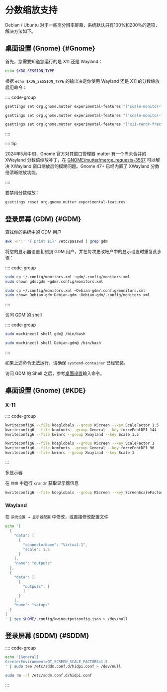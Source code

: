 # 分数缩放支持

Debian / Ubuntu 对于一些高分辨率屏幕，系统默认只有100%和200%的选项，解决方法如下。

## 桌面设置 (Gnome) {#Gnome}

首先，您需要知道您运行的是 X11 还是 Wayland：

```bash 
echo $XDG_SESSION_TYPE
```

根据 `echo $XDG_SESSION_TYPE` 的输出决定你使用 Wayland 还是 X11 的分数缩放启用命令：

:::: code-group
```bash [Wayland]
gsettings set org.gnome.mutter experimental-features "['scale-monitor-framebuffer']"
```

```bash [Wayland (Gnome 47+)]
gsettings set org.gnome.mutter experimental-features "['scale-monitor-framebuffer', 'xwayland-native-scaling']"
```

```bash [X11]
gsettings set org.gnome.mutter experimental-features "['x11-randr-fractional-scaling']"
```
::::

:::: tip

2024年5月中旬，Gnome 官方对其窗口管理器 mutter 有一个尚未合并的 XWayland 分数倍缩放补丁，在 [GNOME/mutter/merge_requests-3567](https://gitlab.gnome.org/GNOME/mutter/-/merge_requests/3567) 可以解决 XWayland 窗口缩放后的模糊问题。Gnome 47+ 已经内置了 XWayland 分数倍清晰缩放功能。

::::

要禁用分数缩放：

```bash
gsettings reset org.gnome.mutter experimental-features
```

## 登录屏幕 (GDM) {#GDM}

查找你的系统中的 GDM 用户

```bash
awk -F':' '{ print $1}' /etc/passwd | grep gdm
```

将您的显示器设置复制到 GDM 用户，并在每次更改帐户中的显示设置时重复此步骤：

:::: code-group
```bash [gdm]
sudo cp ~/.config/monitors.xml ~gdm/.config/monitors.xml
sudo chown gdm:gdm ~gdm/.config/monitors.xml
```

```bash [Debian-gdm]
sudo cp ~/.config/monitors.xml ~Debian-gdm/.config/monitors.xml
sudo chown Debian-gdm:Debian-gdm ~Debian-gdm/.config/monitors.xml
```
::::

访问 GDM 的 shell

:::: code-group
```bash [gdm]
sudo machinectl shell gdm@ /bin/bash
```

```bash [Debian-gdm]
sudo machinectl shell Debian-gdm@ /bin/bash
```
::::

如果上述命令无法运行，请确保 `systemd-container` 已经安装。

访问 GDM 的 Shell 之后，参考[桌面设置](#Desktop)输入命令。

## 桌面设置 (Gnome) {#KDE}

### X-11

:::: code-group
```bash [设置 150]
kwriteconfig6 --file kdeglobals --group KScreen --key ScaleFactor 1.5
kwriteconfig6 --file kcmfonts --group General --key forceFontDPI 144
kwriteconfig6 --file kwinrc --group Xwayland --key Scale 1.5
```

```bash [恢复默认]
kwriteconfig6 --file kdeglobals --group KScreen --key ScaleFactor 1
kwriteconfig6 --file kcmfonts --group General --key forceFontDPI 96
kwriteconfig6 --file kwinrc --group Xwayland --key Scale 1
```
:::

多显示器 

在 `终端` 中运行 `xrandr` 获取显示器信息

```bash
kwriteconfig6 --file kdeglobals --group KScreen --key ScreenScaleFactors 'DisplayPort-1=1.75;DisplayPort-2=1.75;DisplayPort-3=1.75;HDMI-A-2=1.75;'
```

### Wayland

在 `系统设置 → 显示器配置` 中修改，或直接修改配置文件

```bash
echo '[
  {
    "data": [
      {
        "connectorName": "Virtual-1",
        "scale": 1.5
      }
    ],
    "name": "outputs"
  },
  {
    "data": [
      {
        "outputs": [
        ]
      }
    ],
    "name": "setups"
  }
]
' | tee $HOME/.config/kwinoutputconfig.json > /dev/null
```

## 登录屏幕 (SDDM) {#SDDM}

:::: code-group
```bash [设置 150]
echo '[General]
GreeterEnvironment=QT_SCREEN_SCALE_FACTORS=1.5
' | sudo tee /etc/sddm.conf.d/hidpi.conf > /dev/null
```

```bash [恢复默认]
sudo rm -rf /etc/sddm.conf.d/hidpi.conf
```
:::
